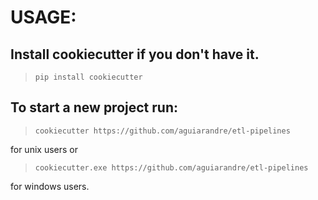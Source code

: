 # USAGE:

## Install cookiecutter if you don't have it.

> `pip install cookiecutter`

## To start a new project run:

> `cookiecutter https://github.com/aguiarandre/etl-pipelines`

for unix users or 

> `cookiecutter.exe https://github.com/aguiarandre/etl-pipelines`

for windows users.
